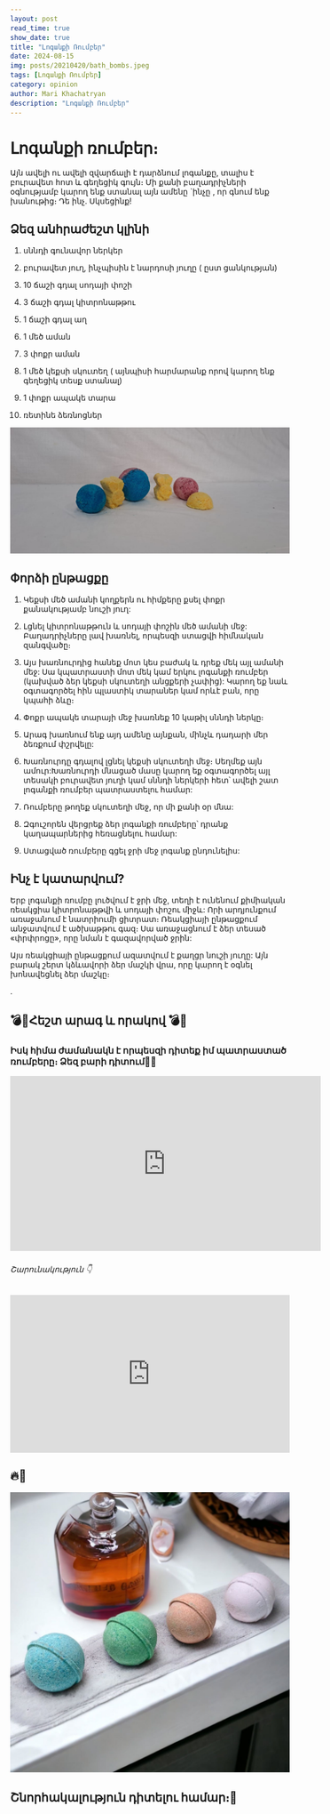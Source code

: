 ```yaml
---
layout: post
read_time: true
show_date: true
title: "Լոգանքի Ռումբեր"
date: 2024-08-15
img: posts/20210420/bath_bombs.jpeg
tags: [Լոգանքի Ռումբեր]
category: opinion
author: Mari Khachatryan
description: "Լոգանքի Ռումբեր"
---
```

   
# Լոգանքի ռումբեր։

Այն ավելի ու ավելի զվարճալի է դարձնում լոգանքը, տալիս է բուրավետ հոտ և գեղեցիկ գույն։ Մի քանի բաղադրիչների օգնությամբ կարող ենք ստանալ այն ամենը `ինչը ,  որ գնում ենք խանութից։ Դե ինչ. Սկսեցինք!



## Ձեզ անհրաժեշտ կլինի



1) սննդի գունավոր ներկեր

2) բուրավետ յուղ, ինչպիսին է նարդոսի յուղը ( ըստ ցանկության)

3)  10 ճաշի գդալ սոդայի փոշի

4) 3 ճաշի գդալ կիտրոնաթթու

5)  1 ճաշի գդալ աղ

6) 1 մեծ  աման

7)  3 փոքր աման 

8) 1 մեծ կեքսի սկուտեղ (  այնպիսի հարմարանք որով կարող ենք  գեղեցիկ տեսք ստանալ)

9) 1 փոքր ապակե տարա

10) ռետինե ձեռնոցներ


![Լոգանքի Ռումբեր](./assets/img/posts/20210420/bath_bombs_1.jpeg)


## Փորձի ընթացքը 

1) Կեքսի մեծ ամանի կողքերն ու հիմքերը քսել փոքր քանակությամբ նուշի յուղ:

2) Լցնել կիտրոնաթթուն և սոդայի փոշին  մեծ ամանի մեջ: Բաղադրիչները լավ խառնել, որպեսզի ստացվի հիմնական զանգվածը։

3) Այս խառնուրդից հանեք մոտ կես բաժակ և դրեք մեկ այլ ամանի մեջ: Սա կպատրաստի մոտ մեկ կամ երկու լոգանքի ռումբեր (կախված ձեր կեքսի սկուտեղի անցքերի չափից): Կարող եք նաև օգտագործել հին պլաստիկ տարաներ կամ որևէ բան, որը կպահի ձևը։

4) Փոքր ապակե տարայի մեջ խառնեք 10 կաթիլ սննդի ներկը։

5) Արագ խառնում ենք այդ ամենը այնքան, մինչև դադարի մեր ձեռքում փշրվելը:

6) Խառնուրդը գդալով լցնել կեքսի սկուտեղի մեջ։ Սեղմեք այն ամուր:Խառնուրդի մնացած մասը կարող եք օգտագործել այլ տեսակի բուրավետ յուղի կամ սննդի ներկերի հետ՝ ավելի շատ լոգանքի ռումբեր պատրաստելու համար:

7) Ռումբերը թողեք սկուտեղի մեջ, որ մի քանի օր մնա:

8) Զգուշորեն վերցրեք ձեր լոգանքի ռումբերը՝ դրանք կաղապարներից հեռացնելու համար:

9) Ստացված ռումբերը գցել ջրի մեջ լոգանք ընդունելիս:

## Ինչ է կատարվում?

Երբ լոգանքի ռումբը լուծվում է ջրի մեջ, տեղի է ունենում քիմիական ռեակցիա կիտրոնաթթվի և սոդայի փոշու միջև: Որի արդյունքում առաջանում է նատրիումի ցիտրատ։ Ռեակցիայի ընթացքում անջատվում է ածխաթթու գազ։ Սա առաջացնում է ձեր տեսած «փրփրոցը», որը նման է գազավորված ջրին:

Այս ռեակցիայի ընթացքում ազատվում է քաղցր նուշի յուղը: Այն բարակ շերտ կձևավորի ձեր մաշկի վրա, որը կարող է օգնել խոնավեցնել ձեր մաշկը։




.






 






##  💣🙈Հեշտ արագ և որակով 💣🙈

### Իսկ հիմա ժամանակն է որպեսզի դիտեք իմ պատրաստած ռումբերը։ Ձեզ բարի դիտում🧡👋
 


<iframe width="560" height="315" src="https://www.youtube.com/embed/KmE0q1BRH8g" title="Լոգանքի ռումբեր" frameborder="0" allow="accelerometer; autoplay; clipboard-write; encrypted-media; gyroscope; picture-in-picture" allowfullscreen></iframe>

###### Շարունակություն 👇

<div style="position: relative; padding-bottom: 56.25%; height: 0; overflow: hidden; max-width: 100%; background: #000;">
  <iframe src="https://www.youtube.com/embed/YxeknHmy1LU" style="position: absolute; top: 0; left: 0; width: 100%; height: 100%;" frameborder="0" allow="accelerometer; autoplay; clipboard-write; encrypted-media; gyroscope; picture-in-picture" allowfullscreen></iframe>
</div>

## 🔥🤍

![Լոգանքի Ռումբեր](./assets/img/posts/20210420/bath_bombs_2.jpeg)


## Շնորհակալություն դիտելու համար։🤍
